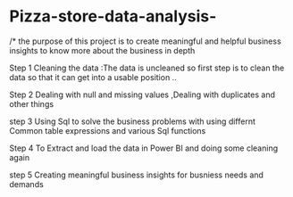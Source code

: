 # Pizza-store-data-analysis-

/* the purpose of this project is to create meaningful and helpful business insights to know more about the business in depth

Step 1
Cleaning the data :The data is uncleaned so first step is to clean the data so that it can get into a usable position ..

Step 2
Dealing with null and missing values ,Dealing with duplicates and other things 

step 3
Using Sql to solve the business problems with using differnt Common table expressions and various Sql functions 

Step 4
To Extract and load the data in Power BI and doing some cleaning again 

step 5 
Creating meaningful business insights for busniess needs and demands 
